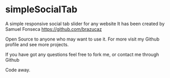 # simpleSocialTab
A simple responsive social tab slider for any website
It has been created by Samuel Fonseca
https://github.com/brazucaz

Open Source to anyone who may want to use it.
For more visit my Github profile and see more projects.

If you have got any questions feel free to fork me, or contact me through Github

Code away.
